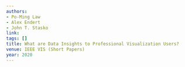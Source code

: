 ```yaml
---
authors:
- Po-Ming Law
- Alex Endert
- John T. Stasko
link:
tags: []
title: What are Data Insights to Professional Visualization Users?
venue: IEEE VIS (Short Papers)
year: 2020
---
```

